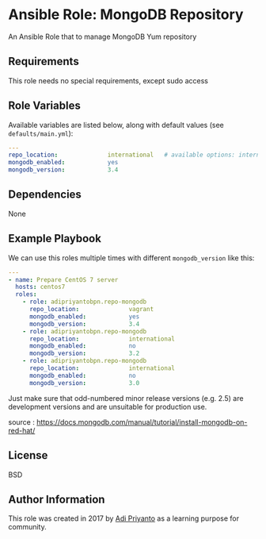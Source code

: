 Ansible Role: MongoDB Repository
=========

An Ansible Role that to manage MongoDB Yum repository

Requirements
------------

This role needs no special requirements, except sudo access

Role Variables
--------------

Available variables are listed below, along with default values (see `defaults/main.yml`):


```yaml
---
repo_location:              international   # available options: international, vagrant
mongodb_enabled:            yes
mongodb_version:            3.4
```

Dependencies
------------

None

Example Playbook
----------------

We can use this roles multiple times with different `mongodb_version` like this:

```yaml
---
- name: Prepare CentOS 7 server
  hosts: centos7
  roles:
    - role: adipriyantobpn.repo-mongodb
      repo_location:              vagrant
      mongodb_enabled:            yes
      mongodb_version:            3.4
    - role: adipriyantobpn.repo-mongodb
      repo_location:              international
      mongodb_enabled:            no
      mongodb_version:            3.2
    - role: adipriyantobpn.repo-mongodb
      repo_location:              international
      mongodb_enabled:            no
      mongodb_version:            3.0
```
Just make sure that odd-numbered minor release versions (e.g. 2.5) are development versions and are unsuitable for production use.

source : https://docs.mongodb.com/manual/tutorial/install-mongodb-on-red-hat/

License
-------

BSD

Author Information
------------------

This role was created in 2017 by [Adi Priyanto](https://github.com/adipriyantobpn) as a learning purpose for community.